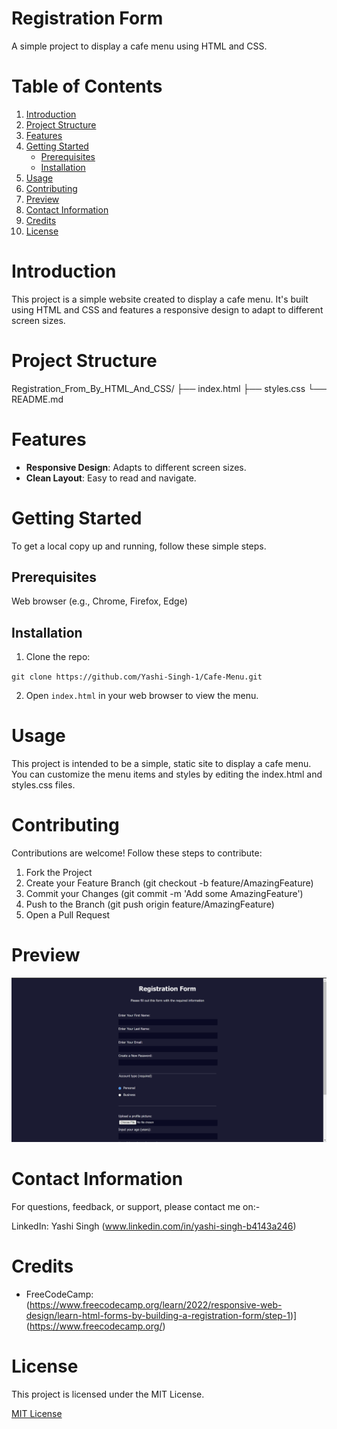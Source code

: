 <h1> Registration Form </h1>

A simple project to display a cafe menu using HTML and CSS.

<h1> Table of Contents </h1>

1. [Introduction](#introduction)
2. [Project Structure](#project-structure)
3. [Features](#features)
4. [Getting Started](#getting-started)
    - [Prerequisites](#prerequisites)
    - [Installation](#installation)
5. [Usage](#usage)
6. [Contributing](#contributing)
7. [Preview](#preview)
8. [Contact Information](#contact-information)
9. [Credits](#credits)
10. [License](#license)

<h1> Introduction </h1>

This project is a simple website created to display a cafe menu. It's built using HTML and CSS and features a responsive design to adapt to different screen sizes.

<h1> Project Structure </h1>

Registration_From_By_HTML_And_CSS/
├── index.html
├── styles.css
└── README.md

<h1> Features </h1>

- **Responsive Design**: Adapts to different screen sizes.
- **Clean Layout**: Easy to read and navigate.

<h1> Getting Started </h1>

To get a local copy up and running, follow these simple steps.

<h2> Prerequisites </h2>

Web browser (e.g., Chrome, Firefox, Edge)

<h2> Installation </h2>

1. Clone the repo:

<p><code>git clone https://github.com/Yashi-Singh-1/Cafe-Menu.git</code></p>

2. Open <code>index.html</code> in your web browser to view the menu.

<h1> Usage </h1>

This project is intended to be a simple, static site to display a cafe menu. You can customize the menu items and styles by editing the index.html and styles.css files.

<h1> Contributing </h1>

Contributions are welcome! Follow these steps to contribute:

1. Fork the Project
2. Create your Feature Branch (git checkout -b feature/AmazingFeature)
3. Commit your Changes (git commit -m 'Add some AmazingFeature')
4. Push to the Branch (git push origin feature/AmazingFeature)
5. Open a Pull Request

<h1> Preview </h1>

![Registration Form Preview](Preview.png)

<h1> Contact Information </h1>

For questions, feedback, or support, please contact me on:-

LinkedIn: Yashi Singh (www.linkedin.com/in/yashi-singh-b4143a246)

<h1> Credits </h1>

- FreeCodeCamp: (https://www.freecodecamp.org/learn/2022/responsive-web-design/learn-html-forms-by-building-a-registration-form/step-1)](https://www.freecodecamp.org/)

<h1> License </h1>

This project is licensed under the MIT License.

<a href="https://github.com/Yashi-Singh-1/Registration_Form_By_HTML_And_CSS/tree/main?tab=MIT-1-ov-file">MIT License</a>
